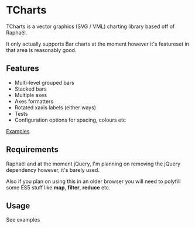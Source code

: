 TCharts
=======

TCharts is a vector graphics (SVG / VML) charting library based off of Raphaël.

It only actually supports Bar charts at the moment however it's featureset in that area is reasonably good.

Features
--------
* Multi-level grouped bars
* Stacked bars
* Multiple axes
* Axes formatters
* Rotated xaxis labels (either ways)
* Tests
* Configuration options for spacing, colours etc

[Examples](https://alanayoub.github.io/tcharts/index.html "TCharts examples")

Requirements
------------
Raphaël and at the moment jQuery, I'm planning on removing the jQuery dependency however, it's barely used.

Also if you plan on using this in an older browser you will need to polyfill some ES5 stuff like **map**, **filter**, **reduce** etc.

Usage
-----
See examples
